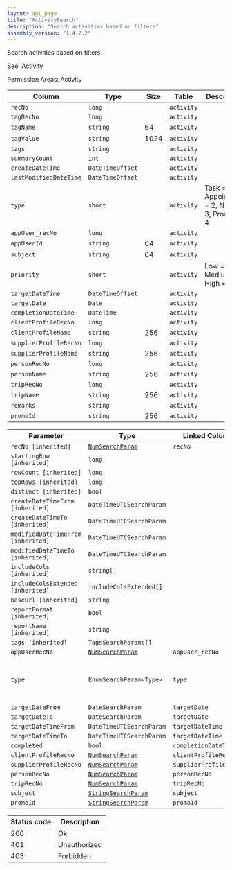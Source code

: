 ```yaml
---
layout: api_page
title: "ActivitySearch"
description: "Search activities based on filters"
assembly_version: "1.4.7.2"
---
```


Search activities based on filters.

See: [Activity](Activity.html)

Permission Areas: Activity

| Column | Type | Size | Table | Description |
| ------ | ---- | ---- | ----- | ----------- |
| `recNo` | `long` |  | `activity` | 
| `tagRecNo` | `long` |  | `activity` | 
| `tagName` | `string` | 64 | `activity` | 
| `tagValue` | `string` | 1024 | `activity` | 
| `tags` | `string` |  | `activity` | 
| `summaryCount` | `int` |  | `activity` | 
| `createDateTime` | `DateTimeOffset` |  | `activity` | 
| `lastModifiedDateTime` | `DateTimeOffset` |  | `activity` | 
| `type` | `short` |  | `activity` | Task = 1, Appointment = 2, Note = 3, Promo = 4
| `appUser_recNo` | `long` |  | `activity` | 
| `appUserId` | `string` | 64 | `activity` | 
| `subject` | `string` | 64 | `activity` | 
| `priority` | `short` |  | `activity` | Low = 1, Medium = 2, High = 3
| `targetDateTime` | `DateTimeOffset` |  | `activity` | 
| `targetDate` | `Date` |  | `activity` | 
| `completionDateTime` | `DateTime` |  | `activity` | 
| `clientProfileRecNo` | `long` |  | `activity` | 
| `clientProfileName` | `string` | 256 | `activity` | 
| `supplierProfileRecNo` | `long` |  | `activity` | 
| `supplierProfileName` | `string` | 256 | `activity` | 
| `personRecNo` | `long` |  | `activity` | 
| `personName` | `string` | 256 | `activity` | 
| `tripRecNo` | `long` |  | `activity` | 
| `tripName` | `string` | 256 | `activity` | 
| `remarks` | `string` |  | `activity` | 
| `promoId` | `string` | 256 | `activity` | 

| Parameter | Type | Linked Column | Description |
| --------- | ---- | ------------- | ----------- |
| `recNo [inherited]` | [`NumSearchParam`](NumSearchParam) | `recNo` | 
| `startingRow [inherited]` | `long` |  | 
| `rowCount [inherited]` | `long` |  | 
| `topRows [inherited]` | `long` |  | 
| `distinct [inherited]` | `bool` |  | 
| `createDateTimeFrom [inherited]` | `DateTimeUTCSearchParam` |  | 
| `createDateTimeTo [inherited]` | `DateTimeUTCSearchParam` |  | 
| `modifiedDateTimeFrom [inherited]` | `DateTimeUTCSearchParam` |  | 
| `modifiedDateTimeTo [inherited]` | `DateTimeUTCSearchParam` |  | 
| `includeCols [inherited]` | `string[]` |  | 
| `includeColsExtended [inherited]` | `includeColsExtended[]` |  | 
| `baseUrl [inherited]` | `string` |  | 
| `reportFormat [inherited]` | `bool` |  | 
| `reportName [inherited]` | `string` |  | 
| `tags [inherited]` | `TagsSearchParams[]` |  | 
| `appUserRecNo` | [`NumSearchParam`](NumSearchParam) | `appUser_recNo` | 
| `type` | `EnumSearchParam<Type>` | `type` | Task = 1, Appointment = 2, Note = 3, Promo = 4
| `targetDateFrom` | `DateSearchParam` | `targetDate` | 
| `targetDateTo` | `DateSearchParam` | `targetDate` | 
| `targetDateTimeFrom` | `DateTimeUTCSearchParam` | `targetDateTime` | 
| `targetDateTimeTo` | `DateTimeUTCSearchParam` | `targetDateTime` | 
| `completed` | `bool` | `completionDateTime` | 
| `clientProfileRecNo` | [`NumSearchParam`](NumSearchParam) | `clientProfileRecNo` | 
| `supplierProfileRecNo` | [`NumSearchParam`](NumSearchParam) | `supplierProfileRecNo` | 
| `personRecNo` | [`NumSearchParam`](NumSearchParam) | `personRecNo` | 
| `tripRecNo` | [`NumSearchParam`](NumSearchParam) | `tripRecNo` | 
| `subject` | [`StringSearchParam`](StringSearchParam) | `subject` | 
| `promoId` | [`StringSearchParam`](StringSearchParam) | `promoId` | 

| Status code | Description |
| ----------- | ----------- |
| 200 | Ok |
| 401 | Unauthorized |
| 403 | Forbidden |


